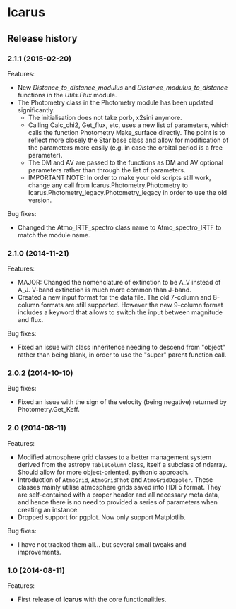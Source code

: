# Icarus

## Release history

### 2.1.1 (2015-02-20)

Features:

- New _Distance_to_distance_modulus_ and _Distance_modulus_to_distance_ functions in the _Utils.Flux_ module.
- The Photometry class in the Photometry module has been updated significantly.
    - The initialisation does not take porb, x2sini anymore.
    - Calling Calc_chi2, Get_flux, etc, uses a new list of parameters, which calls the function Photometry Make_surface directly. The point is to reflect more closely the Star base class and allow for modification of the parameters more easily (e.g. in case the orbital period is a free parameter).
    - The DM and AV are passed to the functions as DM and AV optional parameters rather than through the list of parameters.
    - IMPORTANT NOTE: In order to make your old scripts still work, change any call from Icarus.Photometry.Photometry to Icarus.Photometry_legacy.Photometry_legacy in order to use the old version.

Bug fixes:

- Changed the Atmo_IRTF_spectro class name to Atmo_spectro_IRTF to match the module name.


### 2.1.0 (2014-11-21)

Features:

- MAJOR: Changed the nomenclature of extinction to be A_V instead of A_J. V-band extinction is much more common than J-band.
- Created a new input format for the data file. The old 7-column and 8-column formats are still supported. However the new 9-column format includes a keyword that allows to switch the input between magnitude and flux.

Bug fixes:

- Fixed an issue with class inheritence needing to descend from "object" rather than being blank, in order to use the "super" parent function call.


### 2.0.2 (2014-10-10)

Bug fixes:

- Fixed an issue with the sign of the velocity (being negative) returned by Photometry.Get_Keff.


### 2.0 (2014-08-11)

Features:

- Modified atmosphere grid classes to a better management system derived from the astropy `TableColumn` class, itself a subclass of ndarray. Should allow for more object-oriented, pythonic approach.
- Introduction of `AtmoGrid`, `AtmoGridPhot` and `AtmoGridDoppler`. These classes mainly utilise atmosphere grids saved into HDF5 format. They are self-contained with a proper header and all necessary meta data, and hence there is no need to provided a series of parameters when creating an instance.
- Dropped support for pgplot. Now only support Matplotlib.

Bug fixes:

- I have not tracked them all... but several small tweaks and improvements.


### 1.0 (2014-08-11)

Features:

- First release of **Icarus** with the core functionalities.


